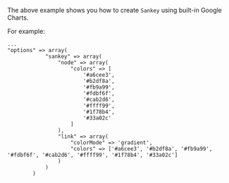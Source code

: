 The above example shows you how to create `Sankey` using built-in Google Charts.

For example:

    ...
    "options" => array(
                "sankey" => array(
                    "node" => array(
                        "colors" => [
                            '#a6cee3',
                            '#b2df8a',
                            '#fb9a99',
                            '#fdbf6f',
                            '#cab2d6',
                            '#ffff99',
                            '#1f78b4',
                            '#33a02c'
                        ]
                    ),
                    "link" => array(
                        "colorMode" => 'gradient',
                        "colors" => ['#a6cee3', '#b2df8a', '#fb9a99', '#fdbf6f', '#cab2d6', '#ffff99', '#1f78b4', '#33a02c']
                    )
                )
            )